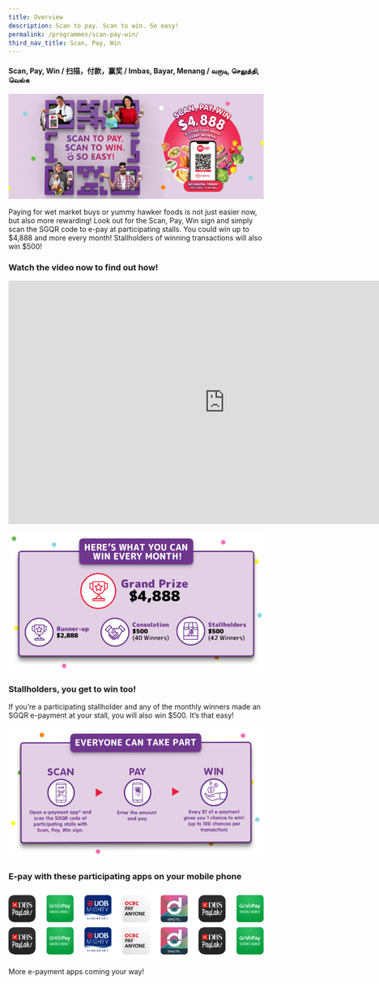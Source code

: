 ```yaml
---
title: Overview
description: Scan to pay. Scan to win. So easy!
permalink: /programmes/scan-pay-win/
third_nav_title: Scan, Pay, Win
---
```


#### Scan, Pay, Win / 扫描，付款，赢奖 / Imbas, Bayar, Menang / வருடி, செலுத்தி, வெல்க

![Scan, Pay, Win](/images/programmes/IMDA_SPW_KV.jpg)

Paying for wet market buys or yummy hawker foods is not just easier now, but also more rewarding! Look out for the Scan, Pay, Win sign and simply scan the SGQR code to e-pay at participating stalls. You could win up to $4,888 and more every month! Stallholders of winning transactions will also win $500!

### Watch the video now to find out how!

<iframe width="853" height="480" src="https://www.youtube.com/embed/psRpF7HNqvU" frameborder="0" allow="accelerometer; autoplay; clipboard-write; encrypted-media; gyroscope; picture-in-picture" allowfullscreen></iframe>

![Here's what you can win every month!](/images/programmes/IMDA_SPW_Prizes.jpg)

### Stallholders, you get to win too!

If you’re a participating stallholder and any of the monthly winners made an SGQR e-payment at your stall, you will also win $500. It’s that easy!

![Everyone can take part](/images/programmes/IMDA_SPW_TakePart.jpg)

### E-pay with these participating apps on your mobile phone 

![Participating Apps](/images/programmes/IMDA_SPW_Apps.jpg)

More e-payment apps coming your way!
